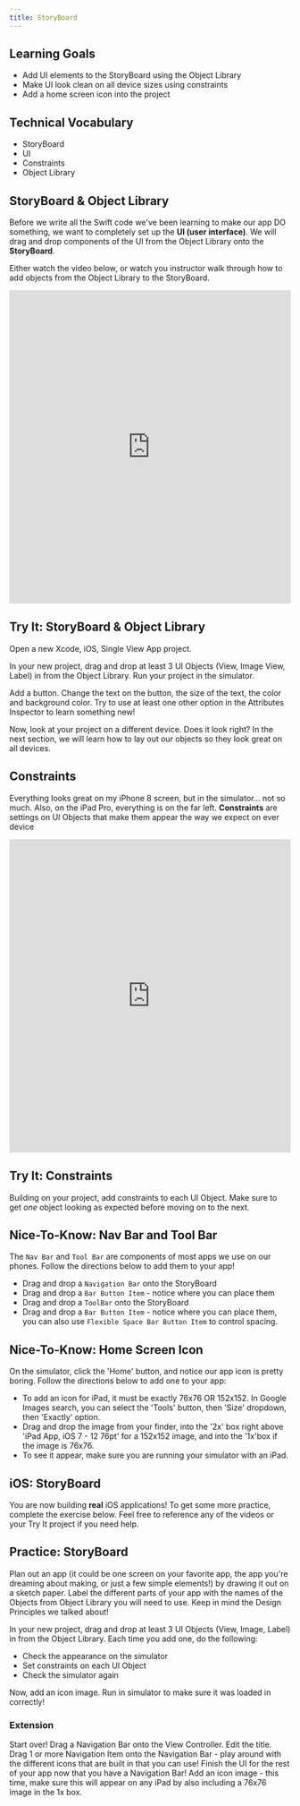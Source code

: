 ```yaml
---
title: StoryBoard
---
```


## Learning Goals

* Add UI elements to the StoryBoard using the Object Library
* Make UI look clean on all device sizes using constraints
* Add a home screen icon into the project

## Technical Vocabulary

* StoryBoard
* UI
* Constraints
* Object Library

## StoryBoard & Object Library

Before we write all the Swift code we've been learning to make our app DO something, we want to completely set up the **UI (user interface)**. We will drag and drop components of the UI from the Object Library onto the **StoryBoard**.

Either watch the video below, or watch you instructor walk through how to add objects from the Object Library to the StoryBoard.

<iframe width="100%" height="560" frameborder="0" scrolling="no" src="https://screencast-o-matic.com/embed?sc=cYeXbex03t&v=5&ff=1" allowfullscreen="true"></iframe>

<div class="try-it">
  <h2>Try It: StoryBoard & Object Library</h2>
  <p>Open a new Xcode, iOS, Single View App project.</p>
  <p>In your new project, drag and drop at least 3 UI Objects (View, Image View, Label) in from the Object Library. Run your project in the simulator.</p>
  <p>Add a button. Change the text on the button, the size of the text, the color and background color. Try to use at least one other option in the Attributes Inspector to learn something new!</p>
  <p>Now, look at your project on a different device. Does it look right? In the next section, we will learn how to lay out our objects so they look great on all devices.</p>
</div>

## Constraints

Everything looks great on my iPhone 8 screen, but in the simulator... not so much. Also, on the iPad Pro, everything is on the far left. **Constraints** are settings on UI Objects that make them appear the way we expect on ever device

<iframe width="100%" height="560" frameborder="0" scrolling="no" src="https://screencast-o-matic.com/embed?sc=cqfvIlZpvy&v=5&ff=1" allowfullscreen="true"></iframe>

<div class="try-it">
  <h2>Try It: Constraints</h2>
  <p>Building on your project, add constraints to each UI Object. Make sure to get <em>one</em> object looking as expected before moving on to the next.</p>
</div>

## Nice-To-Know: Nav Bar and Tool Bar

The `Nav Bar` and `Tool Bar` are components of most apps we use on our phones. Follow the directions below to add them to your app!

* Drag and drop a `Navigation Bar` onto the StoryBoard
* Drag and drop a `Bar Button Item` - notice where you can place them
* Drag and drop a `ToolBar` onto the StoryBoard
* Drag and drop a `Bar Button Item` - notice where you can place them, you can also use `Flexible Space Bar Button Item` to control spacing.

## Nice-To-Know: Home Screen Icon

On the simulator, click the 'Home' button, and notice our app icon is pretty boring. Follow the directions below to add one to your app:

* To add an icon for iPad, it must be exactly 76x76 OR 152x152. In Google Images search, you can select the 'Tools' button, then 'Size' dropdown, then 'Exactly' option.
* Drag and drop the image from your finder, into the '2x' box right above 'iPad App, iOS 7 - 12 76pt' for a 152x152 image, and into the '1x'box if the image is 76x76.
* To see it appear, make sure you are running your simulator with an iPad.

## iOS: StoryBoard

You are now building **real** iOS applications! To get some more practice, complete the exercise below. Feel free to reference any of the videos or your Try It project if you need help.

<div class="practice">
  <h2>Practice: StoryBoard</h2>
  <p>Plan out an app (it could be one screen on your favorite app, the app you're dreaming about making, or just a few simple elements!) by drawing it out on a sketch paper. Label the different parts of your app with the names of the Objects from Object Library you will need to use. Keep in mind the Design Principles we talked about!</p>
  <p>In your new project, drag and drop at least 3 UI Objects (View, Image, Label) in from the Object Library. Each time you add one, do the following:</p>
  <ul>
    <li>Check the appearance on the simulator</li>
    <li>Set constraints on each UI Object</li>
    <li>Check the simulator again</li>
  </ul>
  <p>Now, add an icon image. Run in simulator to make sure it was loaded in correctly!</p>
  <h3>Extension</h3>
  <p>Start over! Drag a Navigation Bar onto the View Controller. Edit the title. Drag 1 or more Navigation Item onto the Navigation Bar - play around with the different icons that are built in that you can use! Finish the UI for the rest of your app now that you have a Navigation Bar! Add an icon image - this time, make sure this will appear on any iPad by also including a 76x76 image in the 1x box.</p>
</div>
